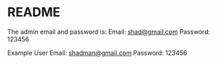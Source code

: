 # README

The admin email and password is:
Email: shad@gmail.com
Password: 123456

Example User
Email: shadman@gmail.com
Password: 123456
